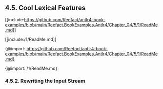 ﻿## 4.5. Cool Lexical Features

[[include:https://github.com/Reefact/antlr4-book-examples/blob/main/Reefact.BookExamples.Antlr4/Chapter_04/5/1/ReadMe.md]]

[[include:/1/ReadMe.md]]

{@import: https://github.com/Reefact/antlr4-book-examples/blob/main/Reefact.BookExamples.Antlr4/Chapter_04/5/1/ReadMe.md}

{@import: /1/ReadMe.md}

### 4.5.2. Rewriting the Input Stream